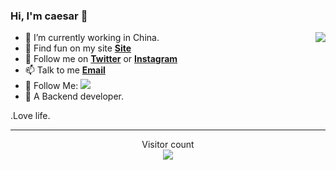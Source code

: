 ###  Hi, I'm caesar 👋

<img align="right" src="https://github-readme-stats.vercel.app/api?username=caesar0053&title_color=fff&text_color=fff&icon_color=ccc&bg_color=000&hide_title=true&show_icons=true" />

<!-- <img align="right" src="https://github-readme-stats.vercel.app/api?username=caesar0053&show_icons=true&theme=radical" /> -->

- 🔭 I’m currently working in  China.
-  🍭 Find fun on my site [**Site**](https://www.google.com)
-  🌱 Follow me on [**Twitter**](https://twitter.com/) or [**Instagram**](https://www.instagram.com/)
-  📫  Talk to me [**Email**](https://www.google.com)
- 👏 Follow Me: [![](https://img.shields.io/github/followers/caesar00053?label=follow%20me&style=social)](https://github.com/caesar0053/)
- 🔭 A  Backend developer. 

.Love life.

---
<p align="center">
  Visitor count<br>
  <img src="https://profile-counter.glitch.me/caesar0053/count.svg" />
</p>
